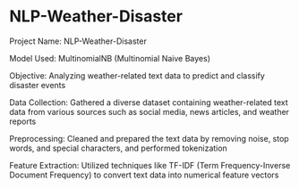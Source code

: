 # NLP-Weather-Disaster
 
Project Name: NLP-Weather-Disaster

Model Used: MultinomialNB (Multinomial Naive Bayes)

Objective: Analyzing weather-related text data to predict and classify disaster events

Data Collection: Gathered a diverse dataset containing weather-related text data from various sources such as social media, news articles, and weather reports

Preprocessing: Cleaned and prepared the text data by removing noise, stop words, and special characters, and performed tokenization

Feature Extraction: Utilized techniques like TF-IDF (Term Frequency-Inverse Document Frequency) to convert text data into numerical feature vectors

